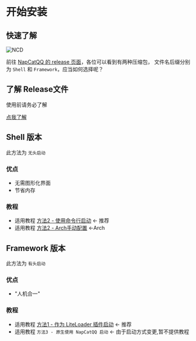 # 开始安装
## 快速了解
<!-- ![Napcat](/assets/boot/BootWay01/napcat.png) -->

<!-- 从左至右依次是 正常运行版本 / 启动 NapCat.FrameWork / 启动 NapCat.Shell -->

![NCD](/assets/boot/BootWay01/ncd.png)

<!-- 此图为NapCat Shell Window可视化版本

可以了解到框架与别的框架不同点有
1. NapCat 能够 保证你的正常QQ的使用 也可以提供注入QQ本体 也可以独立运行命令行 除此外还能同时运行任意模式.
2. NapCat 不会污染你的QQ环境 更新不会让QQ异常 也不会需要重新配置NapCat.
3. NapCat 是非常容易使用的 并且带有可选的图形化界面与远程配置 -->

前往 [NapCatQQ 的 release 页面](https://github.com/NapNeko/NapCatQQ/releases)，各位可以看到有两种压缩包，
文件名后缀分别为 `Shell` 和 `Framework`，应当如何选择呢？

## 了解 Release文件

使用前请务必了解

[点我了解](./boot/release.md)

## Shell 版本

此方法为 `无头启动`

### 优点

- 无需图形化界面
- 节省内存

### 教程

- 适用教程 [方法2 - 使用命令行启动](./boot/Shell.md) <- 推荐
- 适用教程 [方法2 - Arch手动配置](./boot/Shell-Linux-SemiAuto.md) <-Arch

## Framework 版本

此方法为 `有头启动`

### 优点

- "人机合一"

### 教程

- 适用教程 [方法1 - 作为 LiteLoader 插件启动](./boot/Framework.md) <- 推荐
- 适用教程 `方法3 - 原生使用 NapCatQQ 启动` <- 由于启动方式变更,暂不提供教程
